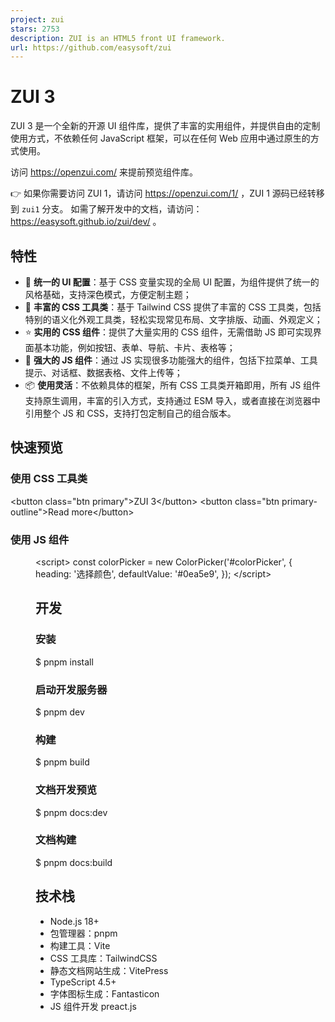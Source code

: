```yaml
---
project: zui
stars: 2753
description: ZUI is an HTML5 front UI framework.
url: https://github.com/easysoft/zui
---
```


ZUI 3
=====

ZUI 3 是一个全新的开源 UI 组件库，提供了丰富的实用组件，并提供自由的定制使用方式，不依赖任何 JavaScript 框架，可以在任何 Web 应用中通过原生的方式使用。

访问 https://openzui.com/ 来提前预览组件库。

👉 如果你需要访问 ZUI 1，请访问 https://openzui.com/1/ ，ZUI 1 源码已经转移到 `zui1` 分支。 如需了解开发中的文档，请访问：https://easysoft.github.io/zui/dev/ 。

特性
--

-   📡 **统一的 UI 配置**：基于 CSS 变量实现的全局 UI 配置，为组件提供了统一的风格基础，支持深色模式，方便定制主题；
-   👔 **丰富的 CSS 工具类**：基于 Tailwind CSS 提供了丰富的 CSS 工具类，包括特别的语义化外观工具类，轻松实现常见布局、文字排版、动画、外观定义；
-   ⭐️ **实用的 CSS 组件**：提供了大量实用的 CSS 组件，无需借助 JS 即可实现界面基本功能，例如按钮、表单、导航、卡片、表格等；
-   💎 **强大的 JS 组件**：通过 JS 实现很多功能强大的组件，包括下拉菜单、工具提示、对话框、数据表格、文件上传等；
-   📦 **使用灵活**：不依赖具体的框架，所有 CSS 工具类开箱即用，所有 JS 组件支持原生调用，丰富的引入方式，支持通过 ESM 导入，或者直接在浏览器中引用整个 JS 和 CSS，支持打包定制自己的组合版本。

快速预览
----

### 使用 CSS 工具类

<button class\="btn primary"\>ZUI 3</button\>
<button class\="btn primary-outline"\>Read more</button\>

### 使用 JS 组件

<menu id\="colorPicker"\></menu\>

<script\>
const colorPicker \= new ColorPicker('#colorPicker', {
    heading: '选择颜色',
    defaultValue: '#0ea5e9',
});
</script\>

开发
--

### 安装

$ pnpm install

### 启动开发服务器

$ pnpm dev

### 构建

$ pnpm build

### 文档开发预览

$ pnpm docs:dev

### 文档构建

$ pnpm docs:build

技术栈
---

-   Node.js 18+
-   包管理器：pnpm
-   构建工具：Vite
-   CSS 工具库：TailwindCSS
-   静态文档网站生成：VitePress
-   TypeScript 4.5+
-   字体图标生成：Fantasticon
-   JS 组件开发 preact.js
